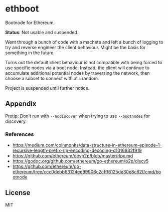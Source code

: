 # ethboot

Bootnode for Ethereum.

**Status**: Not usable and suspended.

Went through a bunch of code with a machete and left a bunch of logging to try and reverse engineer the client behaviour. Might be the basis for something in the future.

Turns out the default client behaviour is not compatible with being forced to use specific nodes via a boot node. Instead, the client will continue to accumulate additional potential nodes by traversing the network, then choose a subset to connect with at ~random.

Project is suspended until further notice.

## Appendix

Protip: Don't run with `--nodiscover` when trying to use `--bootnodes` for
discovery.

### References

- https://medium.com/coinmonks/data-structure-in-ethereum-episode-1-recursive-length-prefix-rlp-encoding-decoding-d1016832f919
- https://github.com/ethereum/devp2p/blob/master/rlpx.md
- https://godoc.org/github.com/ethereum/go-ethereum/p2p/discv5
- https://github.com/ethereum/go-ethereum/tree/ccc0debb63124ee99906c2cfff6125de30e8c62f/cmd/bootnode

## License

MIT
